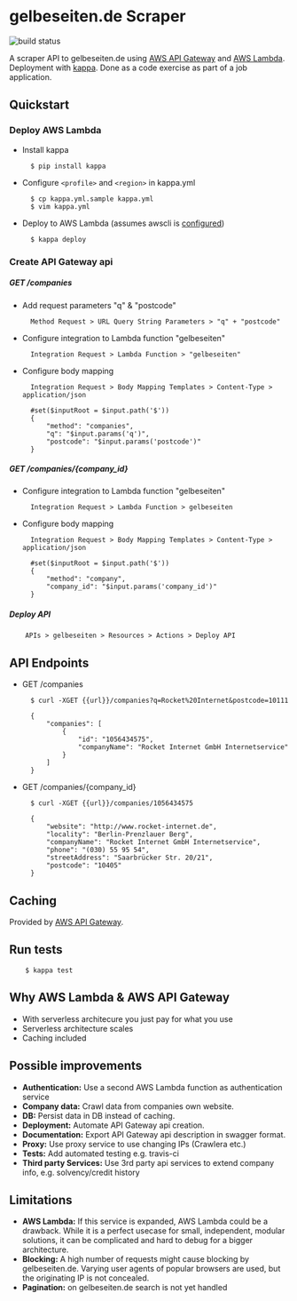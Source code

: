 
# gelbeseiten.de Scraper

![build status](https://travis-ci.org/dron22/gelbeseiten-scraper.svg?branch=master)

A scraper API to gelbeseiten.de using [AWS API Gateway](https://docs.aws.amazon.com/apigateway/latest/developerguide/welcome.html) and [AWS Lambda](https://docs.aws.amazon.com/lambda/latest/dg/welcome.html). Deployment with [kappa](https://github.com/garnaat/kappa). Done as a code exercise as part of a job application.


## Quickstart


### Deploy AWS Lambda

* Install kappa

        $ pip install kappa

* Configure `<profile>` and `<region>` in kappa.yml

        $ cp kappa.yml.sample kappa.yml
        $ vim kappa.yml

* Deploy to AWS Lambda (assumes awscli is [configured](https://docs.aws.amazon.com/cli/latest/userguide/cli-chap-getting-started.html))

        $ kappa deploy


### Create API Gateway api


##### GET /companies


* Add request parameters "q" & "postcode"

        Method Request > URL Query String Parameters > "q" + "postcode"


* Configure integration to Lambda function "gelbeseiten"

        Integration Request > Lambda Function > "gelbeseiten"


* Configure body mapping

        Integration Request > Body Mapping Templates > Content-Type > application/json

        #set($inputRoot = $input.path('$'))
        {
            "method": "companies",
            "q": "$input.params('q')",
            "postcode": "$input.params('postcode')"
        }


##### GET /companies/{company_id}


* Configure integration to Lambda function "gelbeseiten"

        Integration Request > Lambda Function > gelbeseiten


* Configure body mapping

        Integration Request > Body Mapping Templates > Content-Type > application/json

        #set($inputRoot = $input.path('$'))
        {
            "method": "company",
            "company_id": "$input.params('company_id')"
        }


##### Deploy API

        APIs > gelbeseiten > Resources > Actions > Deploy API


## API Endpoints


* GET /companies

        $ curl -XGET {{url}}/companies?q=Rocket%20Internet&postcode=10111    
        
        {
            "companies": [
                {
                    "id": "1056434575",
                    "companyName": "Rocket Internet GmbH Internetservice"
                }
            ]
        }

* GET /companies/{company_id}

        $ curl -XGET {{url}}/companies/1056434575

        {
            "website": "http://www.rocket-internet.de",
            "locality": "Berlin-Prenzlauer Berg",
            "companyName": "Rocket Internet GmbH Internetservice",
            "phone": "(030) 55 95 54",
            "streetAddress": "Saarbrücker Str. 20/21",
            "postcode": "10405"
        }


## Caching

Provided by [AWS API Gateway](https://docs.aws.amazon.com/apigateway/latest/developerguide/api-gateway-caching.html).


## Run tests

        $ kappa test


## Why AWS Lambda & AWS API Gateway

* With serverless architecure you just pay for what you use
* Serverless architecture scales
* Caching included


## Possible improvements

* **Authentication:** Use a second AWS Lambda function as authentication service
* **Company data:** Crawl data from companies own website.
* **DB:** Persist data in DB instead of caching.
* **Deployment:** Automate API Gateway api creation.
* **Documentation:** Export API Gateway api description in swagger format.
* **Proxy:** Use proxy service to use changing IPs (Crawlera etc.)
* **Tests:** Add automated testing e.g. travis-ci
* **Third party Services:** Use 3rd party api services to extend company info, e.g. solvency/credit history


## Limitations

* **AWS Lambda:** If this service is expanded, AWS Lambda could be a drawback. While it is a perfect usecase for small, independent, modular solutions, it can be complicated and hard to debug for a bigger architecture.
* **Blocking:** A high number of requests might cause blocking by gelbeseiten.de. Varying user agents of popular browsers are used, but the originating IP is not concealed.
* **Pagination:** on gelbeseiten.de search is not yet handled

